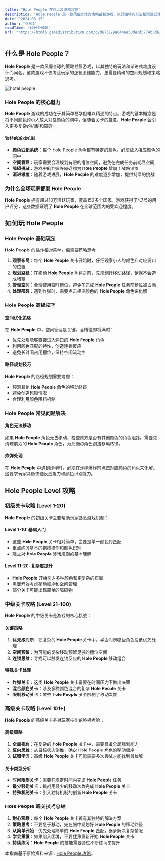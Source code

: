 ```yaml
---
title: "Hole People 在线以及游戏攻略"
description: "Hole People 是一款风靡全球的策略益智游戏，以其独特的玩法和渐进式难度设计而闻名。这款游戏不仅考验玩家的逻辑思维能力，更需要精确的空间规划和策略思考。"
date: "2024-03-15"
author: "张三1"
readTime: "10分钟阅读"
url: "https://html5.gamedistribution.com/c2d673029a644ae58decd5774b5d630d/?gd_sdk_referrer_url=https://gamedistribution.com/games/ballistic-breakthrough/"
---
```


## 什么是 Hole People？

**Hole People** 是一款风靡全球的策略益智游戏，以其独特的玩法和渐进式难度设计而闻名。这款游戏不仅考验玩家的逻辑思维能力，更需要精确的空间规划和策略思考。

![hotel people](https://holepeople.org/images/screenshot/unnamed1.webp)

### Hole People 的核心魅力

**Hole People** 游戏的成功在于其简单易学但难以精通的特点。游戏的基本概念是将不同颜色的小人放入对应颜色的洞中，但随着关卡的推进，**Hole People** 会引入更多复杂的机制和障碍。

#### 独特的游戏机制
- **颜色匹配系统**：每个 Hole People 角色都有特定的颜色，必须放入相应颜色的洞中
- **空间管理**：玩家需要合理规划有限的槽位空间，避免在完成任务前耗尽空间
- **障碍挑战**：游戏中的炸弹等障碍物为 **Hole People** 增加了战略深度
- **渐进难度**：随着游戏进展，**Hole People** 的难度逐步增加，提供持续的挑战

### 为什么全球玩家都爱 Hole People

**Hole People** 拥有超过10万活跃玩家，覆盖150多个国家。游戏获得了4.7/5的用户评分，这些数据证明了 **Hole People** 在全球范围内的受欢迎程度。

## 如何玩 Hole People

### Hole People 基础玩法

**Hole People** 的操作相对简单，但需要策略思考：

1. **观察布局**：每个 **Hole People** 关卡开始时，仔细观察小人的颜色和对应洞口的位置
2. **规划路径**：在移动 **Hole People** 角色之前，先规划好移动路径，确保不会造成堵塞
3. **管理空间**：合理使用临时槽位，避免在完成 **Hole People** 任务前槽位被占满
4. **处理障碍**：遇到炸弹时，需要点击相应颜色的 **Hole People** 角色来化解

### Hole People 高级技巧

#### 空间优化策略
在 **Hole People** 中，空间管理是关键。当槽位即将满时：
- 优先处理能够直接进入洞口的 **Hole People** 角色
- 利用颜色匹配的特性，创造连锁反应
- 避免长时间占用槽位，保持空间流动性

#### 路径规划技巧
**Hole People** 的路径规划需要考虑：
- 预测其他 **Hole People** 角色的移动轨迹
- 避免创造死锁情况
- 合理利用颜色阻挡机制

### Hole People 常见问题解决

#### 角色无法移动
如果 **Hole People** 角色无法移动，检查前方是否有其他颜色的角色阻挡。需要先清理前方的 **Hole People** 角色，为后面的角色创造移动路径。

#### 炸弹处理
在 **Hole People** 中遇到炸弹时，必须在炸弹爆炸前点击对应颜色的角色来化解。这要求玩家具备快速反应能力和颜色识别能力。

## Hole People Level 攻略

### 初级关卡攻略 (Level 1-20)

**Hole People** 的初级关卡主要帮助玩家熟悉游戏机制：

#### Level 1-10: 基础入门
- 这些 **Hole People** 关卡相对简单，主要是单一颜色的匹配
- 重点练习基本的拖拽操作和颜色识别
- 建立对 **Hole People** 游戏规则的基本理解

#### Level 11-20: 复杂度提升
- **Hole People** 开始引入多种颜色和更复杂的布局
- 需要开始考虑移动顺序和空间管理
- 部分关卡可能出现简单的障碍物

### 中级关卡攻略 (Level 21-100)

**Hole People** 的中级关卡是游戏的核心挑战：

#### 关键策略
1. **优先级判断**：在复杂的 **Hole People** 关卡中，学会判断哪些角色应该优先处理
2. **空间预留**：为可能的复杂移动预留足够的槽位空间
3. **连锁思维**：寻找可以触发连锁反应的 **Hole People** 移动组合

#### 特殊关卡处理
- **炸弹关卡**：这类 **Hole People** 关卡需要在时间压力下做出决策
- **混合颜色关卡**：涉及多种颜色混合的复杂 **Hole People** 关卡
- **限制移动关卡**：某些 **Hole People** 关卡限制了移动次数

### 高级关卡攻略 (Level 101+)

**Hole People** 的高级关卡是对玩家技能的终极考验：

#### 高级策略
1. **全局视角**：在复杂的 **Hole People** 关卡中，需要具备全局规划能力
2. **反向思维**：从目标状态倒推，确定 **Hole People** 角色的移动顺序
3. **试错学习**：高级 **Hole People** 关卡可能需要多次尝试才能找到最优解

#### 关卡类型分析
- **时间限制关卡**：需要在规定时间内完成 **Hole People** 任务
- **最少移动关卡**：挑战用最少的移动次数完成 **Hole People** 关卡
- **特殊机制关卡**：引入独特机制的创新 **Hole People** 关卡

### Hole People 通关技巧总结

1. **耐心观察**：每个 **Hole People** 关卡都有其独特的解决方案
2. **策略思考**：不要急于移动，先在脑中规划好 **Hole People** 的移动路径
3. **从简单开始**：优先处理简单的 **Hole People** 匹配，逐步解决复杂情况
4. **学会重置**：如果陷入困境，不要犹豫重新开始 **Hole People** 关卡
5. **持续练习**：**Hole People** 的技能需要通过不断练习来提升

本指南基于原始资料来源：[Hole People 攻略](https://holepeople.org/zh)。